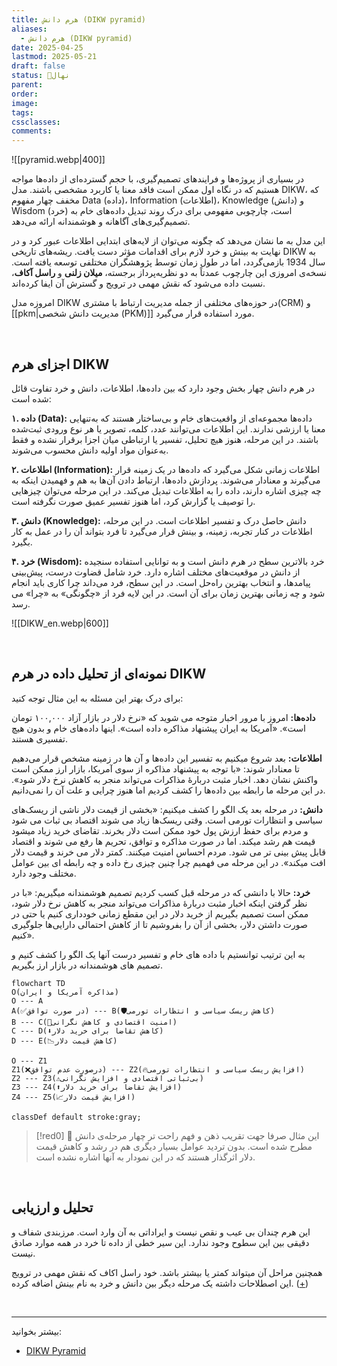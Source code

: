 ```yaml
---
title: هرم دانش (DIKW pyramid)
aliases:
  - هرم دانش (DIKW pyramid)
date: 2025-04-25
lastmod: 2025-05-21
draft: false
status: 🌱نهال
parent: 
order: 
image: 
tags: 
cssclasses: 
comments:
---
```

![[pyramid.webp|400]]


در بسیاری از پروژه‌ها و فرایندهای تصمیم‌گیری، با حجم گسترده‌ای از داده‌ها مواجه هستیم که در نگاه اول ممکن است فاقد معنا یا کاربرد مشخصی باشند. مدل DIKW، که مخفف چهار مفهوم Data (داده)، Information (اطلاعات)، Knowledge (دانش) و Wisdom (خرد) است، چارچوبی مفهومی برای درک روند تبدیل داده‌های خام به تصمیم‌گیری‌های آگاهانه و هوشمندانه ارائه می‌دهد.

این مدل به ما نشان می‌دهد که چگونه می‌توان از لایه‌های ابتدایی اطلاعات عبور کرد و در نهایت به بینش و خرد لازم برای اقدامات مؤثر دست یافت. ریشه‌های تاریخی DIKW به سال 1934 بازمی‌گردد، اما در طول زمان توسط پژوهشگران مختلفی توسعه یافته است. نسخه‌ی امروزی این چارچوب عمدتاً به دو نظریه‌پرداز برجسته، **میلان زلنی** و **راسل آکاف**، نسبت داده می‌شود که نقش مهمی در ترویج و گسترش آن ایفا کرده‌اند.

امروزه مدل DIKW در حوزه‌های مختلفی از جمله مدیریت ارتباط با مشتری(CRM) و [[pkm|مدیریت دانش شخصی (PKM)]] مورد استفاده قرار می‌گیرد. 

<br> 

## اجزای هرم DIKW
در هرم دانش چهار بخش وجود دارد که بین داده‌‌ها، اطلاعات، دانش و خرد تفاوت قائل شده است:

**۱. داده (Data):** داده‌ها مجموعه‌ای از واقعیت‌های خام و بی‌ساختار هستند که به‌تنهایی معنا یا ارزشی ندارند. این اطلاعات می‌توانند عدد، کلمه، تصویر یا هر نوع ورودی ثبت‌شده باشند. در این مرحله، هنوز هیچ تحلیل، تفسیر یا ارتباطی میان اجزا برقرار نشده و فقط به‌عنوان مواد اولیه دانش محسوب می‌شوند.

**۲. اطلاعات (Information):** اطلاعات زمانی شکل می‌گیرد که داده‌ها در یک زمینه قرار می‌گیرند و معنادار می‌شوند. پردازش داده‌ها، ارتباط دادن آن‌ها به هم و فهمیدن اینکه به چه چیزی اشاره دارند، داده را به اطلاعات تبدیل می‌کند. در این مرحله می‌توان چیزهایی را توصیف یا گزارش کرد، اما هنوز تفسیر عمیق صورت نگرفته است.

**۳. دانش (Knowledge):** دانش حاصل درک و تفسیر اطلاعات است. در این مرحله، اطلاعات در کنار تجربه، زمینه، و بینش قرار می‌گیرد تا فرد بتواند آن را در عمل به کار بگیرد.

**۴. خرد (Wisdom):** خرد بالاترین سطح در هرم دانش است و به توانایی استفاده سنجیده از دانش در موقعیت‌های مختلف اشاره دارد. خرد شامل قضاوت درست، پیش‌بینی پیامدها، و انتخاب بهترین راه‌حل است. در این سطح، فرد می‌داند چرا کاری باید انجام شود و چه زمانی بهترین زمان برای آن است. در این لایه فرد از «چگونگی» به «چرا» می رسد.

![[DIKW_en.webp|600]]

<br> 

## نمونه‌ای از تحلیل داده در هرم DIKW

برای درک بهتر این مسئله به این مثال توجه کنید:

**داده‌ها:** امروز با مرور اخبار متوجه می شوید که «نرخ دلار در بازار آزاد ۱۰۰,۰۰۰ تومان است». «آمریکا به ایران پیشنهاد مذاکره داده است». اینها داده‌های خام و بدون هیچ تفسیری هستند.

**اطلاعات:** بعد شروع میکنیم به تفسیر این داده‌ها و آن ها در زمینه مشخص قرار می‌دهیم تا معنادار شوند: «با توجه به پیشنهاد مذاکره از سوی آمریکا، بازار ارز ممکن است واکنش نشان دهد. اخبار مثبت دربارهٔ مذاکرات می‌تواند منجر به کاهش نرخ دلار شود». در این مرحله ما رابطه بین داده‌ها را کشف کردیم اما هنوز چرایی و علت آن را نمی‌دانیم.

**دانش:** در مرحله بعد یک الگو را کشف میکنیم: «بخشی از قیمت دلار ناشی از ریسک‌های سیاسی و انتظارات تورمی است. وقتی ریسک‌ها زیاد می شوند اقتصاد بی ثبات می شود و مردم برای حفظ ارزش پول خود ممکن است دلار بخرند. تقاضای خرید زیاد میشود قیمت هم رشد میکند. اما در صورت مذاکره و توافق، تحریم ها رفع می شوند و اقتصاد قابل پیش بینی تر می شود. مردم احساس امنیت میکنند. کمتر دلار می خرند و قیمت دلار افت میکند». در این مرحله می فهمیم چرا چنین چیزی رخ داده و چه رابطه ای بین عوامل مختلف وجود دارد.  

**خرد:** حالا با دانشی که در مرحله قبل کسب کردیم تصمیم هوشمندانه میگیریم: «با در نظر گرفتن اینکه اخبار مثبت دربارهٔ مذاکرات می‌تواند منجر به کاهش نرخ دلار شود، ممکن است تصمیم بگیریم از خرید دلار در این مقطع زمانی خودداری کنیم یا حتی در صورت داشتن دلار، بخشی از آن را بفروشیم تا از کاهش احتمالی دارایی‌ها جلوگیری کنیم».​

به این ترتیب توانستیم با داده های خام و تفسیر درست آنها یک الگو را کشف کنیم و تصمیم های هوشمندانه در بازار ارز بگیریم.


```mermaid
flowchart TD
O(مذاکره آمریکا و ایران)
O --- A
A(✅در صورت توافق) --- B(🛡️کاهش ریسک سیاسی و انتظارات تورمی)
B --- C(🏦امنیت اقتصادی و کاهش نگرانی)
C --- D(⬇️کاهش تقاضا برای خرید دلار)
D --- E(📉کاهش قیمت دلار)

O --- Z1
Z1(❌درصورت عدم توافق) --- Z2(🔥افزایش ریسک سیاسی و انتظارات تورمی)
Z2 --- Z3(⚠️بی‌ثباتی اقتصادی و افزایش نگرانی)
Z3 --- Z4(⬆️افزایش تقاضا برای خرید دلار)
Z4 --- Z5(📈افزایش قیمت دلار)

classDef default stroke:gray;

```



> [!red0] 
> 🚨 این مثال صرفا جهت تقریب ذهن و فهم راحت تر چهار مرحله‌ی دانش مطرح شده است. بدون تردید عوامل بسیار دیگری هم در رشد و کاهش قیمت دلار اثرگذار هستند که در این نمودار به آنها اشاره نشده است.


<br> 

## تحلیل و ارزیابی

این هرم چندان بی عیب و نقص نیست و ایراداتی به آن وارد است. مرزبندی شفاف و دقیقی بین این سطوح وجود ندارد. این سیر خطی از داده تا خرد در همه موارد صادق نیست.

همچنین مراحل آن میتواند کمتر یا بیشتر باشد. خود راسل اکاف که نقش مهمی در ترویج این اصطلاحات داشته یک مرحله دیگر بین دانش و خرد به نام بینش اضافه کرده. ([+](https://nursing-informatics.com/blog/theory-applied-to-informatics-dikw-theory/))

<br> 

---
بیشتر بخوانید:
- [DIKW Pyramid](https://www.jeffwinterinsights.com/insights/dikw-pyramid)
